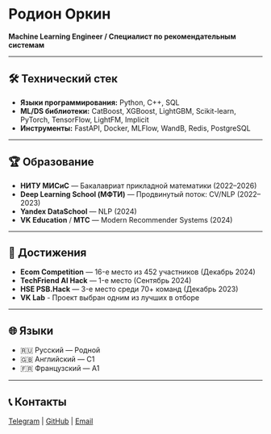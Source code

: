 # Родион Оркин

**Machine Learning Engineer / Специалист по рекомендательным системам**

---

## 🛠️ Технический стек
- **Языки программирования:** Python, C++, SQL
- **ML/DS библиотеки:** CatBoost, XGBoost, LightGBM, Scikit-learn, PyTorch, TensorFlow, LightFM, Implicit
- **Инструменты:** FastAPI, Docker, MLFlow, WandB, Redis, PostgreSQL

---

## 🏆 Образование
- **НИТУ МИСиС** — Бакалавриат прикладной математики (2022–2026)
- **Deep Learning School (МФТИ)** — Продвинутый поток: CV/NLP (2022–2023)
- **Yandex DataSchool** — NLP (2024)
- **VK Education** / **MTC** — Modern Recommender Systems (2024)

---

## 🏅 Достижения
- **Ecom Competition** — 16-е место из 452 участников (Декабрь 2024)
- **TechFriend AI Hack** — 1-е место (Сентябрь 2024)
- **HSE PSB.Hack** — 3-е место среди 70+ команд (Декабрь 2023)
- **VK Lab** - Проект выбран одним из лучших в отборе

---

## 🌐 Языки
- 🇷🇺 Русский — Родной
- 🇬🇧 Английский — C1
- 🇫🇷 Французский — A1

---

## 📞 Контакты
[Telegram](https://t.me/bizarreman) | [GitHub](https://github.com/avanturer) | [Email](mailto:rodion.ork@yandex.ru)
